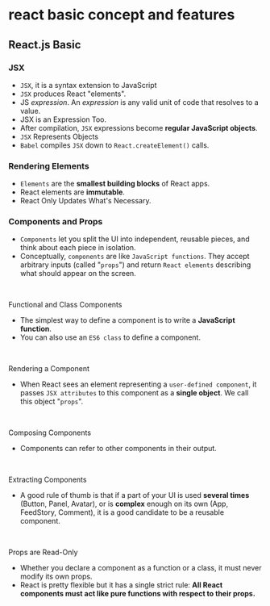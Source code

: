 # react basic concept and features
## React.js Basic
### JSX
- `JSX`, it is a syntax extension to JavaScript
- `JSX` produces React "elements".
- JS _expression_. An _expression_ is any valid unit of code that resolves to a value.
- JSX is an Expression Too.
- After compilation, `JSX` expressions become **regular JavaScript objects**.
- `JSX` Represents Objects
- `Babel` compiles `JSX` down to `React.createElement()` calls.

### Rendering Elements
- `Elements` are the **smallest building blocks** of React apps.
- React elements are **immutable**.
- React Only Updates What's Necessary.

### Components and Props
- `Components` let you split the UI into independent, reusable pieces, and think about each piece in isolation.
- Conceptually, `components` are like `JavaScript functions`. They accept arbitrary inputs (called "`props`") and return `React elements` describing what should appear on the screen.
<br/>

Functional and Class Components
- The simplest way to define a component is to write a **JavaScript function**.
- You can also use an `ES6 class` to define a component.
<br/>

Rendering a Component
- When React sees an element representing a `user-defined component`, it passes `JSX attributes` to this component as a **single object**. We call this object "`props`".
<br/>

Composing Components
- Components can refer to other components in their output.
<br/>

Extracting Components
- A good rule of thumb is that if a part of your UI is used **several times** (Button, Panel, Avatar), or is **complex** enough on its own (App, FeedStory, Comment), it is a good candidate to be a reusable component.
<br/>

Props are Read-Only
- Whether you declare a component as a function or a class, it must never modify its own props. 
- React is pretty flexible but it has a single strict rule:
**All React components must act like pure functions with respect to their props.**



